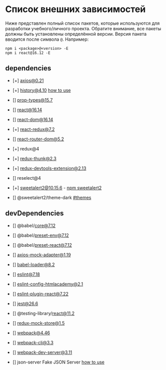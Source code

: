 # Список внешних зависимостей

Ниже представлен полный список пакетов, которые используются для разработки учебного/личного проекта. Обратите внимание, все пакеты должны быть установлены определённой версии. Версия пакета вводится после символа `@`. Например: 

```
npm i <package>@<version> -E
npm i react@16.12 -E
``` 

## dependencies

* [+] axios@0.21
* [+] history@4.10 [how to use](https://stackoverflow.com/a/45849608)
* [] prop-types@15.7
* [] react@16.14
* [] react-dom@16.14
* [+] react-redux@7.2
* [] react-router-dom@5.2
* [+] redux@4
* [+] redux-thunk@2.3
* [+] redux-devtools-extension@2.13
* [] reselect@4 

* [+] sweetalert2@10.15.6 -  [npm sweetalert2](https://www.npmjs.com/package/sweetalert2)
* [] @sweetalert2/theme-dark [#themes](https://sweetalert2.github.io/#themes)
## devDependencies

* [] @babel/core@7.12
* [] @babel/preset-env@7.12
* [] @babel/preset-react@7.12
* [] axios-mock-adapter@1.19
* [] babel-loader@8.2
* [] eslint@7.18
* [] eslint-config-htmlacademy@2.1
* [] eslint-plugin-react@7.22
* [] jest@26.6
* [] @testing-library/react@11.2
* [] redux-mock-store@1.5
* [] webpack@4.46
* [] webpack-cli@3.3
* [] webpack-dev-server@3.11

* [] json-server Fake JSON Server [how to use](https://github.com/typicode/json-server)
